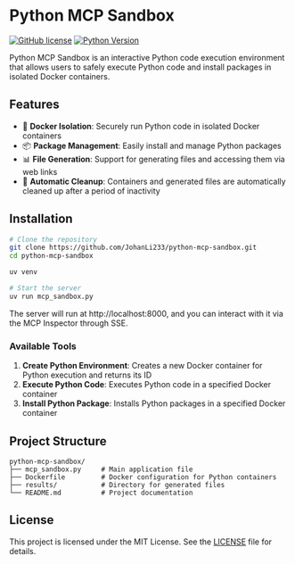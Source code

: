# Python MCP Sandbox

[![GitHub license](https://img.shields.io/badge/license-MIT-blue.svg)](LICENSE)
[![Python Version](https://img.shields.io/badge/python-3.12%2B-blue)](https://www.python.org/downloads/release/python-3120/)

Python MCP Sandbox is an interactive Python code execution environment that allows users to safely execute Python code and install packages in isolated Docker containers.

## Features

- 🐳 **Docker Isolation**: Securely run Python code in isolated Docker containers
- 📦 **Package Management**: Easily install and manage Python packages
- 📊 **File Generation**: Support for generating files and accessing them via web links
- 🔄 **Automatic Cleanup**: Containers and generated files are automatically cleaned up after a period of inactivity

## Installation

```bash
# Clone the repository
git clone https://github.com/JohanLi233/python-mcp-sandbox.git
cd python-mcp-sandbox

uv venv

# Start the server
uv run mcp_sandbox.py
```

The server will run at http://localhost:8000, and you can interact with it via the MCP Inspector through SSE.

### Available Tools

1. **Create Python Environment**: Creates a new Docker container for Python execution and returns its ID
2. **Execute Python Code**: Executes Python code in a specified Docker container
3. **Install Python Package**: Installs Python packages in a specified Docker container

## Project Structure

```
python-mcp-sandbox/
├── mcp_sandbox.py     # Main application file
├── Dockerfile         # Docker configuration for Python containers
├── results/           # Directory for generated files
└── README.md          # Project documentation
```

## License

This project is licensed under the MIT License. See the [LICENSE](LICENSE) file for details. 